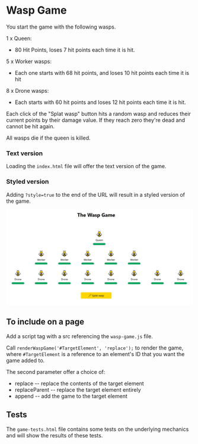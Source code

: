 # Wasp Game

You start the game with the following wasps.

1 x Queen:
- 80 Hit Points, loses 7 hit points each time it is hit.

5 x Worker wasps:
- Each one starts with 68 hit points, and loses 10 hit points each time it is hit

8 x Drone wasps:
- Each starts with 60 hit points and loses 12 hit points each time it is hit.

Each click of the "Splat wasp" button hits a random wasp and reduces their current points by their damage value. If they reach zero they're dead and cannot be hit again.

All wasps die if the queen is killed.

### Text version

Loading the `index.html` file will offer the text version of the game.

### Styled version

Adding `?style=true` to the end of the URL will result in a styled version of the game.

![Styled Wasp Game](./img/styled-wasp-game.jpg)

## To include on a page

Add a script tag with a src referencing the `wasp-game.js` file.

Call `renderWaspGame('#TargetElement', 'replace');` to render the game, where `#TargetElement` is a reference to an element's ID that you want the game added to.

The second parameter offer a choice of:

* replace -- replace the contents of the target element
* replaceParent -- replace the target element entirely
* append -- add the game to the target element

## Tests

The `game-tests.html` file contains some tests on the underlying mechanics and will show the results of these tests.
